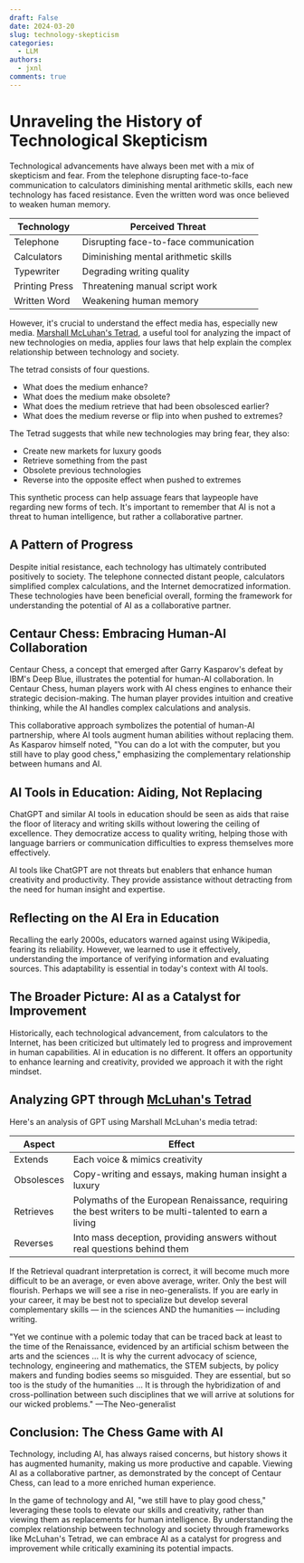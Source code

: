 ```yaml
---
draft: False
date: 2024-03-20
slug: technology-skepticism
categories:
  - LLM
authors:
  - jxnl
comments: true
---
```


# Unraveling the History of Technological Skepticism

Technological advancements have always been met with a mix of skepticism and fear. From the telephone disrupting face-to-face communication to calculators diminishing mental arithmetic skills, each new technology has faced resistance. Even the written word was once believed to weaken human memory.

| Technology   | Perceived Threat                           |
|--------------|-------------------------------------------|
| Telephone    | Disrupting face-to-face communication     |
| Calculators  | Diminishing mental arithmetic skills      |
| Typewriter   | Degrading writing quality                 |
| Printing Press | Threatening manual script work           |
| Written Word | Weakening human memory                    |

<!-- more -->

However, it's crucial to understand the effect media has, especially new media. [Marshall McLuhan's Tetrad](https://en.wikipedia.org/wiki/Tetrad_of_media_effects), a useful tool for analyzing the impact of new technologies on media, applies four laws that help explain the complex relationship between technology and society.

The tetrad consists of four questions.

* What does the medium enhance?
* What does the medium make obsolete?
* What does the medium retrieve that had been obsolesced earlier?
* What does the medium reverse or flip into when pushed to extremes?

The Tetrad suggests that while new technologies may bring fear, they also:

* Create new markets for luxury goods
* Retrieve something from the past
* Obsolete previous technologies
* Reverse into the opposite effect when pushed to extremes

This synthetic process can help assuage fears that laypeople have regarding new forms of tech. It's important to remember that AI is not a threat to human intelligence, but rather a collaborative partner.

## A Pattern of Progress

Despite initial resistance, each technology has ultimately contributed positively to society. The telephone connected distant people, calculators simplified complex calculations, and the Internet democratized information. These technologies have been beneficial overall, forming the framework for understanding the potential of AI as a collaborative partner.

## Centaur Chess: Embracing Human-AI Collaboration

Centaur Chess, a concept that emerged after Garry Kasparov's defeat by IBM's Deep Blue, illustrates the potential for human-AI collaboration. In Centaur Chess, human players work with AI chess engines to enhance their strategic decision-making. The human player provides intuition and creative thinking, while the AI handles complex calculations and analysis.

This collaborative approach symbolizes the potential of human-AI partnership, where AI tools augment human abilities without replacing them. As Kasparov himself noted, "You can do a lot with the computer, but you still have to play good chess," emphasizing the complementary relationship between humans and AI.

## AI Tools in Education: Aiding, Not Replacing

ChatGPT and similar AI tools in education should be seen as aids that raise the floor of literacy and writing skills without lowering the ceiling of excellence. They democratize access to quality writing, helping those with language barriers or communication difficulties to express themselves more effectively.

AI tools like ChatGPT are not threats but enablers that enhance human creativity and productivity. They provide assistance without detracting from the need for human insight and expertise.

## Reflecting on the AI Era in Education

Recalling the early 2000s, educators warned against using Wikipedia, fearing its reliability. However, we learned to use it effectively, understanding the importance of verifying information and evaluating sources. This adaptability is essential in today's context with AI tools.

## The Broader Picture: AI as a Catalyst for Improvement

Historically, each technological advancement, from calculators to the Internet, has been criticized but ultimately led to progress and improvement in human capabilities. AI in education is no different. It offers an opportunity to enhance learning and creativity, provided we approach it with the right mindset.

## Analyzing GPT through [McLuhan's Tetrad](https://en.wikipedia.org/wiki/Tetrad_of_media_effects)

Here's an analysis of GPT using Marshall McLuhan's media tetrad:

| Aspect    | Effect                                                                                                     |
|-----------|-----------------------------------------------------------------------------------------------------------|
| Extends   | Each voice & mimics creativity                                                                            |
| Obsolesces| Copy-writing and essays, making human insight a luxury                                                    |
| Retrieves | Polymaths of the European Renaissance, requiring the best writers to be multi-talented to earn a living |
| Reverses  | Into mass deception, providing answers without real questions behind them                                 |

If the Retrieval quadrant interpretation is correct, it will become much more difficult to be an average, or even above average, writer. Only the best will flourish. Perhaps we will see a rise in neo-generalists. If you are early in your career, it may be best not to specialize but develop several complementary skills — in the sciences AND the humanities — including writing.

"Yet we continue with a polemic today that can be traced back at least to the time of the Renaissance, evidenced by an artificial schism between the arts and the sciences … It is why the current advocacy of science, technology, engineering and mathematics, the STEM subjects, by policy makers and funding bodies seems so misguided. They are essential, but so too is the study of the humanities … It is through the hybridization of and cross-pollination between such disciplines that we will arrive at solutions for our wicked problems." —The Neo-generalist

## Conclusion: The Chess Game with AI

Technology, including AI, has always raised concerns, but history shows it has augmented humanity, making us more productive and capable. Viewing AI as a collaborative partner, as demonstrated by the concept of Centaur Chess, can lead to a more enriched human experience.

In the game of technology and AI, "we still have to play good chess," leveraging these tools to elevate our skills and creativity, rather than viewing them as replacements for human intelligence. By understanding the complex relationship between technology and society through frameworks like McLuhan's Tetrad, we can embrace AI as a catalyst for progress and improvement while critically examining its potential impacts.
